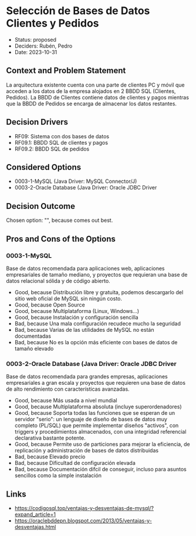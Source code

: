 # Selección de Bases de Datos Clientes y Pedidos

* Status: proposed
* Deciders: Rubén, Pedro
* Date: 2023-10-31

## Context and Problem Statement

La arquitectura existente cuenta con una parte de clientes PC y móvil que acceden a los datos de la empresa alojados en 2 BBDD SQL (Clientes, Pedidos). La BBDD de Clientes contiene datos de clientes y pagos mientras que
la BBDD de Pedidos se encarga de almacenar los datos restantes.

## Decision Drivers

* RF09: Sistema con dos bases de datos
* RF09.1: BBDD SQL de clientes y pagos
* RF09.2: BBDD SQL de pedidos

## Considered Options

* 0003-1-MySQL (Java Driver: MySQL Connector/J)
* 0003-2-Oracle Database (Java Driver: Oracle JDBC Driver

## Decision Outcome

Chosen option: "", because comes out best.

## Pros and Cons of the Options

### 0003-1-MySQL

Base de datos recomendada para aplicaciones web, aplicaciones empresariales de tamaño mediano, y proyectos que requieran una base de datos relacional sólida y de código abierto.

* Good, because Distribución libre y gratuita, podemos descargarlo del sitio web oficial de MySQL sin ningún costo.
* Good, because Open Source
* Good, because Multiplataforma (Linux, Windows...)
* Good, because Instalación y configuración sencilla
* Bad, because Una mala configuración recudece mucho la seguridad
* Bad, because Varias de las utilidades de MySQL no están documentadas
* Bad, because No es la opción más eficiente con bases de datos de tamaño elevado

### 0003-2-Oracle Database (Java Driver: Oracle JDBC Driver

Base de datos recomendada para grandes empresas, aplicaciones empresariales a gran escala y proyectos que requieren una base de datos de alto rendimiento con características avanzadas.

* Good, because Más usada a nivel mundial
* Good, because Multiplataforma absoluta (incluye superordenadores)
* Good, because Soporta todas las funciones que se esperan de un servidor "serio": un lenguaje de diseño de bases de datos muy completo (PL/SQL) que permite implementar diseños "activos", con triggers y procedimientos almacenados, con una integridad referencial declarativa bastante potente.
* Good, because Permite uso de particiones para mejorar la eficiencia, de replicación y administración de bases de datos distribuidas
* Bad, because Elevado precio
* Bad, because Dificultad de configuración elevada
* Bad, because Documentación difcil de conseguir, incluso para asuntos sencillos  como la simple instalación

## Links

* https://codigosql.top/ventajas-y-desventajas-de-mysql/?expand_article=1
* https://oraclebddepn.blogspot.com/2013/05/ventajas-y-desventajas.html
